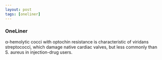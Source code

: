 ```yaml
---
layout: post
tags: [oneliner]
---
```



### OneLiner

α-hemolytic cocci with optochin resistance is characteristic of viridans streptococci, which damage native cardiac valves, but less commonly than S. aureus in injection-drug users.
